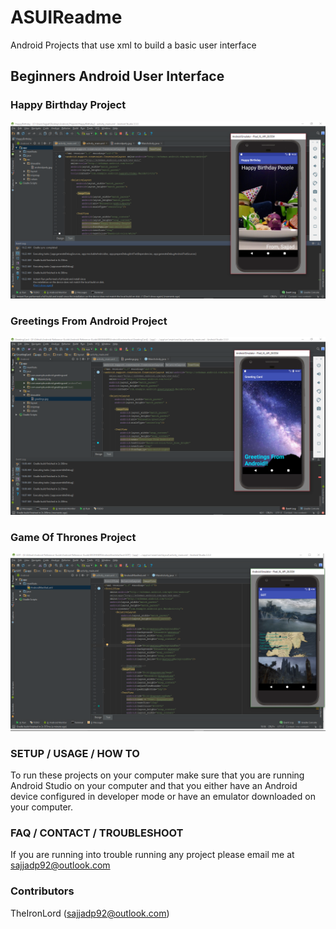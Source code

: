 # ASUIReadme
Android Projects that use xml to build a basic user interface

## Beginners Android User Interface

### Happy Birthday Project
![Happy Birthday Project](Images/HappyBirthdayProject.png)

### Greetings From Android Project
![Greetings From Android](Images/GreetingsFromAndroid.png)

### Game Of Thrones Project
![Game Of Thrones Project](Images/GameOfThronesProject.png)

### SETUP / USAGE / HOW TO
To run these projects on your computer make sure that you are running Android Studio on your computer and that you either have an Android device configured in developer mode or have an emulator downloaded on your computer.

### FAQ / CONTACT / TROUBLESHOOT
If you are running into trouble running any project please email me at sajjadp92@outlook.com

### Contributors
TheIronLord (sajjadp92@outlook.com)
